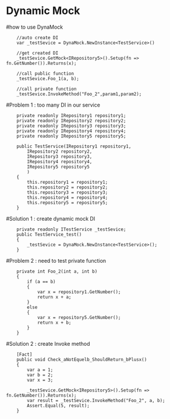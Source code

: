 # Dynamic Mock

#how to use DynaMock
        
        //auto create DI
        var _testSevice = DynaMock.NewInstance<TestService>() 
        
        //get created DI
        _testSevice.GetMock<IRepository5>().Setup(fn => fn.GetNumber()).Returns(x); 
        
        //call public function
        _testSevice.Foo_1(a, b);
        
        //call private function
        _testSevice.InvokeMethod("Foo_2",param1,param2);
        
#Problem 1 : too many DI in our service

        private readonly IRepository1 repository1;
        private readonly IRepository2 repository2;
        private readonly IRepository3 repository3;
        private readonly IRepository4 repository4;
        private readonly IRepository5 repository5;

        public TestService(IRepository1 repository1,
            IRepository2 repository2,
            IRepository3 repository3,
            IRepository4 repository4,
            IRepository5 repository5
            )
        {
            this.repository1 = repository1;
            this.repository2 = repository2;
            this.repository3 = repository3;
            this.repository4 = repository4;
            this.repository5 = repository5;
        }
        
#Solution 1 : create dynamic mock DI
 
        private readonly ITestService _testSevice;
        public TestService_test()
        {
            _testSevice = DynaMock.NewInstance<TestService>();
        }
        
        
#Problem 2 : need to test private function


        private int Foo_2(int a, int b)
        {
            if (a == b)
            {
                var x = repository1.GetNumber();
                return x + a;
            }
            else
            {
                var x = repository5.GetNumber();
                return x + b;
            }
        }
 
        
 #Solution 2 : create Invoke method 
 
        [Fact]
        public void Check_aNotEquelb_ShouldReturn_bPlusx()
        {
            var a = 1;
            var b = 2;
            var x = 3;

            _testSevice.GetMock<IRepository5>().Setup(fn => fn.GetNumber()).Returns(x);
            var result = _testSevice.InvokeMethod("Foo_2", a, b);
            Assert.Equal(5, result);
        }
